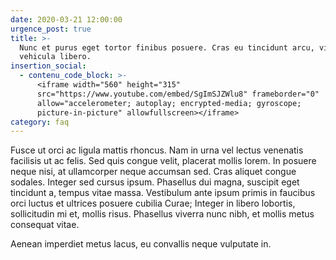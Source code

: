 ```yaml
---
date: 2020-03-21 12:00:00
urgence_post: true
title: >-
  Nunc et purus eget tortor finibus posuere. Cras eu tincidunt arcu, vitae
  vehicula libero.
insertion_social:
  - contenu_code_block: >-
      <iframe width="560" height="315"
      src="https://www.youtube.com/embed/SgImSJZWlu8" frameborder="0"
      allow="accelerometer; autoplay; encrypted-media; gyroscope;
      picture-in-picture" allowfullscreen></iframe>
category: faq
---
```


Fusce ut orci ac ligula mattis rhoncus. Nam in urna vel lectus venenatis facilisis ut ac felis. Sed quis congue velit, placerat mollis lorem. In posuere neque nisi, at ullamcorper neque accumsan sed. Cras aliquet congue sodales. Integer sed cursus ipsum. Phasellus dui magna, suscipit eget tincidunt a, tempus vitae massa. Vestibulum ante ipsum primis in faucibus orci luctus et ultrices posuere cubilia Curae; Integer in libero lobortis, sollicitudin mi et, mollis risus. Phasellus viverra nunc nibh, et mollis metus consequat vitae.

Aenean imperdiet metus lacus, eu convallis neque vulputate in.&nbsp;